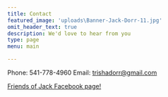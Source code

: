 ```yaml
---
title: Contact
featured_image: 'uploads\Banner-Jack-Dorr-11.jpg'
omit_header_text: true
description: We'd love to hear from you
type: page
menu: main

---
```

Phone: 541-778-4960
Email: trishadorr@gmail.com

[Friends of Jack Facebook page!](https://www.facebook.com/groups/262701727595775/)

